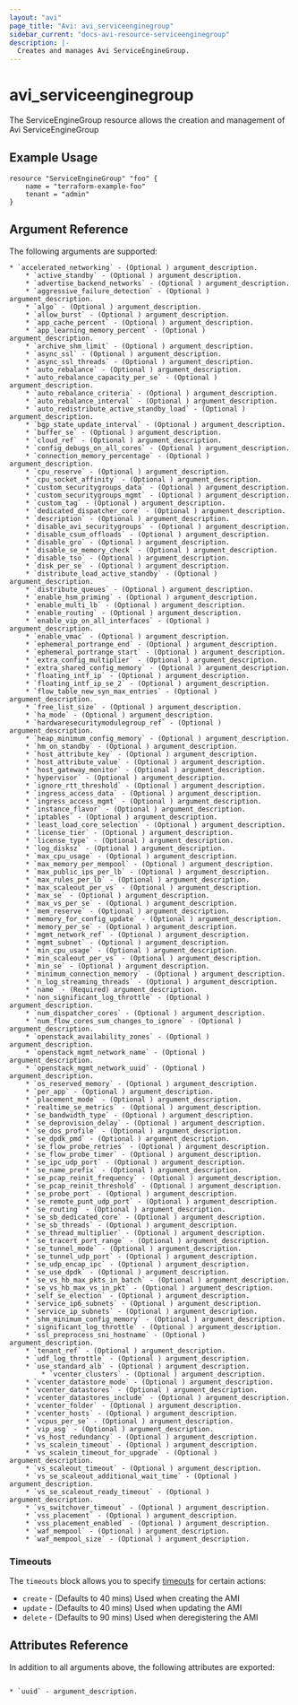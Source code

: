 ```yaml
---
layout: "avi"
page_title: "Avi: avi_serviceenginegroup"
sidebar_current: "docs-avi-resource-serviceenginegroup"
description: |-
  Creates and manages Avi ServiceEngineGroup.
---
```


# avi_serviceenginegroup

The ServiceEngineGroup resource allows the creation and management of Avi ServiceEngineGroup

## Example Usage

```hcl
resource "ServiceEngineGroup" "foo" {
    name = "terraform-example-foo"
    tenant = "admin"
}
```

## Argument Reference

The following arguments are supported:

    * `accelerated_networking` - (Optional ) argument_description.
        * `active_standby` - (Optional ) argument_description.
        * `advertise_backend_networks` - (Optional ) argument_description.
        * `aggressive_failure_detection` - (Optional ) argument_description.
        * `algo` - (Optional ) argument_description.
        * `allow_burst` - (Optional ) argument_description.
        * `app_cache_percent` - (Optional ) argument_description.
        * `app_learning_memory_percent` - (Optional ) argument_description.
        * `archive_shm_limit` - (Optional ) argument_description.
        * `async_ssl` - (Optional ) argument_description.
        * `async_ssl_threads` - (Optional ) argument_description.
        * `auto_rebalance` - (Optional ) argument_description.
        * `auto_rebalance_capacity_per_se` - (Optional ) argument_description.
        * `auto_rebalance_criteria` - (Optional ) argument_description.
        * `auto_rebalance_interval` - (Optional ) argument_description.
        * `auto_redistribute_active_standby_load` - (Optional ) argument_description.
        * `bgp_state_update_interval` - (Optional ) argument_description.
        * `buffer_se` - (Optional ) argument_description.
        * `cloud_ref` - (Optional ) argument_description.
        * `config_debugs_on_all_cores` - (Optional ) argument_description.
        * `connection_memory_percentage` - (Optional ) argument_description.
        * `cpu_reserve` - (Optional ) argument_description.
        * `cpu_socket_affinity` - (Optional ) argument_description.
        * `custom_securitygroups_data` - (Optional ) argument_description.
        * `custom_securitygroups_mgmt` - (Optional ) argument_description.
        * `custom_tag` - (Optional ) argument_description.
        * `dedicated_dispatcher_core` - (Optional ) argument_description.
        * `description` - (Optional ) argument_description.
        * `disable_avi_securitygroups` - (Optional ) argument_description.
        * `disable_csum_offloads` - (Optional ) argument_description.
        * `disable_gro` - (Optional ) argument_description.
        * `disable_se_memory_check` - (Optional ) argument_description.
        * `disable_tso` - (Optional ) argument_description.
        * `disk_per_se` - (Optional ) argument_description.
        * `distribute_load_active_standby` - (Optional ) argument_description.
        * `distribute_queues` - (Optional ) argument_description.
        * `enable_hsm_priming` - (Optional ) argument_description.
        * `enable_multi_lb` - (Optional ) argument_description.
        * `enable_routing` - (Optional ) argument_description.
        * `enable_vip_on_all_interfaces` - (Optional ) argument_description.
        * `enable_vmac` - (Optional ) argument_description.
        * `ephemeral_portrange_end` - (Optional ) argument_description.
        * `ephemeral_portrange_start` - (Optional ) argument_description.
        * `extra_config_multiplier` - (Optional ) argument_description.
        * `extra_shared_config_memory` - (Optional ) argument_description.
        * `floating_intf_ip` - (Optional ) argument_description.
        * `floating_intf_ip_se_2` - (Optional ) argument_description.
        * `flow_table_new_syn_max_entries` - (Optional ) argument_description.
        * `free_list_size` - (Optional ) argument_description.
        * `ha_mode` - (Optional ) argument_description.
        * `hardwaresecuritymodulegroup_ref` - (Optional ) argument_description.
        * `heap_minimum_config_memory` - (Optional ) argument_description.
        * `hm_on_standby` - (Optional ) argument_description.
        * `host_attribute_key` - (Optional ) argument_description.
        * `host_attribute_value` - (Optional ) argument_description.
        * `host_gateway_monitor` - (Optional ) argument_description.
        * `hypervisor` - (Optional ) argument_description.
        * `ignore_rtt_threshold` - (Optional ) argument_description.
        * `ingress_access_data` - (Optional ) argument_description.
        * `ingress_access_mgmt` - (Optional ) argument_description.
        * `instance_flavor` - (Optional ) argument_description.
        * `iptables` - (Optional ) argument_description.
        * `least_load_core_selection` - (Optional ) argument_description.
        * `license_tier` - (Optional ) argument_description.
        * `license_type` - (Optional ) argument_description.
        * `log_disksz` - (Optional ) argument_description.
        * `max_cpu_usage` - (Optional ) argument_description.
        * `max_memory_per_mempool` - (Optional ) argument_description.
        * `max_public_ips_per_lb` - (Optional ) argument_description.
        * `max_rules_per_lb` - (Optional ) argument_description.
        * `max_scaleout_per_vs` - (Optional ) argument_description.
        * `max_se` - (Optional ) argument_description.
        * `max_vs_per_se` - (Optional ) argument_description.
        * `mem_reserve` - (Optional ) argument_description.
        * `memory_for_config_update` - (Optional ) argument_description.
        * `memory_per_se` - (Optional ) argument_description.
        * `mgmt_network_ref` - (Optional ) argument_description.
        * `mgmt_subnet` - (Optional ) argument_description.
        * `min_cpu_usage` - (Optional ) argument_description.
        * `min_scaleout_per_vs` - (Optional ) argument_description.
        * `min_se` - (Optional ) argument_description.
        * `minimum_connection_memory` - (Optional ) argument_description.
        * `n_log_streaming_threads` - (Optional ) argument_description.
        * `name` - (Required) argument_description.
        * `non_significant_log_throttle` - (Optional ) argument_description.
        * `num_dispatcher_cores` - (Optional ) argument_description.
        * `num_flow_cores_sum_changes_to_ignore` - (Optional ) argument_description.
        * `openstack_availability_zones` - (Optional ) argument_description.
        * `openstack_mgmt_network_name` - (Optional ) argument_description.
        * `openstack_mgmt_network_uuid` - (Optional ) argument_description.
        * `os_reserved_memory` - (Optional ) argument_description.
        * `per_app` - (Optional ) argument_description.
        * `placement_mode` - (Optional ) argument_description.
        * `realtime_se_metrics` - (Optional ) argument_description.
        * `se_bandwidth_type` - (Optional ) argument_description.
        * `se_deprovision_delay` - (Optional ) argument_description.
        * `se_dos_profile` - (Optional ) argument_description.
        * `se_dpdk_pmd` - (Optional ) argument_description.
        * `se_flow_probe_retries` - (Optional ) argument_description.
        * `se_flow_probe_timer` - (Optional ) argument_description.
        * `se_ipc_udp_port` - (Optional ) argument_description.
        * `se_name_prefix` - (Optional ) argument_description.
        * `se_pcap_reinit_frequency` - (Optional ) argument_description.
        * `se_pcap_reinit_threshold` - (Optional ) argument_description.
        * `se_probe_port` - (Optional ) argument_description.
        * `se_remote_punt_udp_port` - (Optional ) argument_description.
        * `se_routing` - (Optional ) argument_description.
        * `se_sb_dedicated_core` - (Optional ) argument_description.
        * `se_sb_threads` - (Optional ) argument_description.
        * `se_thread_multiplier` - (Optional ) argument_description.
        * `se_tracert_port_range` - (Optional ) argument_description.
        * `se_tunnel_mode` - (Optional ) argument_description.
        * `se_tunnel_udp_port` - (Optional ) argument_description.
        * `se_udp_encap_ipc` - (Optional ) argument_description.
        * `se_use_dpdk` - (Optional ) argument_description.
        * `se_vs_hb_max_pkts_in_batch` - (Optional ) argument_description.
        * `se_vs_hb_max_vs_in_pkt` - (Optional ) argument_description.
        * `self_se_election` - (Optional ) argument_description.
        * `service_ip6_subnets` - (Optional ) argument_description.
        * `service_ip_subnets` - (Optional ) argument_description.
        * `shm_minimum_config_memory` - (Optional ) argument_description.
        * `significant_log_throttle` - (Optional ) argument_description.
        * `ssl_preprocess_sni_hostname` - (Optional ) argument_description.
        * `tenant_ref` - (Optional ) argument_description.
        * `udf_log_throttle` - (Optional ) argument_description.
        * `use_standard_alb` - (Optional ) argument_description.
            * `vcenter_clusters` - (Optional ) argument_description.
        * `vcenter_datastore_mode` - (Optional ) argument_description.
        * `vcenter_datastores` - (Optional ) argument_description.
        * `vcenter_datastores_include` - (Optional ) argument_description.
        * `vcenter_folder` - (Optional ) argument_description.
        * `vcenter_hosts` - (Optional ) argument_description.
        * `vcpus_per_se` - (Optional ) argument_description.
        * `vip_asg` - (Optional ) argument_description.
        * `vs_host_redundancy` - (Optional ) argument_description.
        * `vs_scalein_timeout` - (Optional ) argument_description.
        * `vs_scalein_timeout_for_upgrade` - (Optional ) argument_description.
        * `vs_scaleout_timeout` - (Optional ) argument_description.
        * `vs_se_scaleout_additional_wait_time` - (Optional ) argument_description.
        * `vs_se_scaleout_ready_timeout` - (Optional ) argument_description.
        * `vs_switchover_timeout` - (Optional ) argument_description.
        * `vss_placement` - (Optional ) argument_description.
        * `vss_placement_enabled` - (Optional ) argument_description.
        * `waf_mempool` - (Optional ) argument_description.
        * `waf_mempool_size` - (Optional ) argument_description.
    
### Timeouts

The `timeouts` block allows you to specify [timeouts](https://www.terraform.io/docs/configuration/resources.html#timeouts) for certain actions:

* `create` - (Defaults to 40 mins) Used when creating the AMI
* `update` - (Defaults to 40 mins) Used when updating the AMI
* `delete` - (Defaults to 90 mins) Used when deregistering the AMI

## Attributes Reference

In addition to all arguments above, the following attributes are exported:

                                                                                                                                                                                                                                                                                                                                                                                                                                                                                                                            * `uuid` - argument_description.
                                                                                
